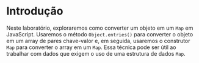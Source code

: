 # Introdução

Neste laboratório, exploraremos como converter um objeto em um `Map` em JavaScript. Usaremos o método `Object.entries()` para converter o objeto em um array de pares chave-valor e, em seguida, usaremos o construtor `Map` para converter o array em um `Map`. Essa técnica pode ser útil ao trabalhar com dados que exigem o uso de uma estrutura de dados `Map`.
